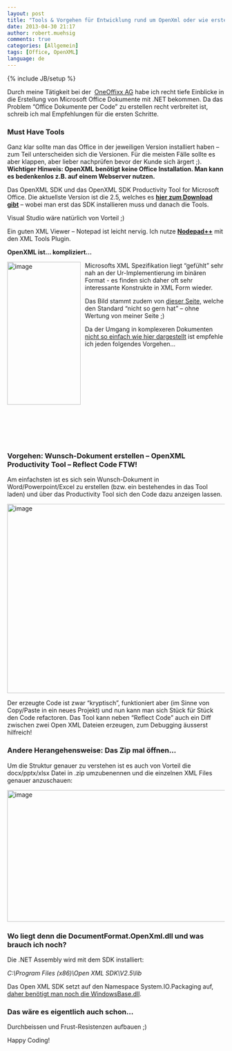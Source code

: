 ```yaml
---
layout: post
title: "Tools & Vorgehen für Entwicklung rund um OpenXml oder wie erstelle ich Office Dokumente mit .NET?"
date: 2013-04-30 21:17
author: robert.muehsig
comments: true
categories: [Allgemein]
tags: [Office, OpenXML]
language: de
---
```

{% include JB/setup %}
<p>Durch meine Tätigkeit bei der&nbsp; <a href="http://www.oneoffixx.com/">OneOffixx AG</a> habe ich recht tiefe Einblicke in die Erstellung von Microsoft Office Dokumente mit .NET bekommen. Da das Problem “Office Dokumente per Code” zu erstellen recht verbreitet ist, schreib ich mal Empfehlungen für die ersten Schritte.</p> <h3>Must Have Tools</h3> <p>Ganz klar sollte man das Office in der jeweiligen Version installiert haben – zum Teil unterscheiden sich die Versionen. Für die meisten Fälle sollte es aber klappen, aber lieber nachprüfen bevor der Kunde sich ärgert ;). <br/> <b>Wichtiger Hinweis: OpenXML benötigt keine Office Installation. Man kann es bedenkenlos z.B. auf einem Webserver nutzen. </b></p> <p>Das OpenXML SDK und das OpenXML SDK Productivity Tool for Microsoft Office. Die aktuellste Version ist die 2.5, welches es <a href="http://www.microsoft.com/en-us/download/details.aspx?id=30425"><strong>hier zum Download gibt</strong></a> – wobei man erst das SDK installieren muss und danach die Tools.</p> <p>Visual Studio wäre natürlich von Vorteil ;)</p> <p>Ein guten XML Viewer – Notepad ist leicht nervig. Ich nutze <a href="http://notepad-plus-plus.org/"><strong>Nodepad++</strong></a> mit den XML Tools Plugin.</p> <p><strong>OpenXML ist… kompliziert…</strong></p> <p><a href="{{BASE_PATH}}/assets/wp-images-de/image1834.png"><img title="image" style="border-top: 0px; border-right: 0px; border-bottom: 0px; margin: 0px 10px 0px 0px; border-left: 0px; display: inline" border="0" alt="image" align="left" src="{{BASE_PATH}}/assets/wp-images-de/image_thumb987.png" width="170" height="330"></a> </p> <p>Microsofts XML Spezifikation liegt “gefühlt” sehr nah an der Ur-Implementierung im binären Format - es finden sich daher oft sehr interessante Konstrukte in XML Form wieder.</p> <p>Das Bild stammt zudem von <a href="http://noooxml.wikidot.com/rice-pudding">dieser Seite</a>, welche den Standard “nicht so gern hat” – ohne Wertung von meiner Seite ;)</p> <p>Da der Umgang in komplexeren Dokumenten <a href="http://msdn.microsoft.com/en-us/library/office/ff478255.aspx">nicht so einfach wie hier dargestellt</a> ist empfehle ich jeden folgendes Vorgehen…</p> <p>&nbsp;</p> <p>&nbsp;</p> <p>&nbsp;</p> <p>&nbsp;</p> <p>&nbsp;</p> <p>&nbsp;</p> <p>&nbsp;</p> <h3>Vorgehen: Wunsch-Dokument erstellen – OpenXML Productivity Tool – Reflect Code FTW!</h3> <p>Am einfachsten ist es sich sein Wunsch-Dokument in Word/Powerpoint/Excel zu erstellen (bzw. ein bestehendes in das Tool laden) und über das Productivity Tool sich den Code dazu anzeigen lassen.</p> <p><a href="{{BASE_PATH}}/assets/wp-images-de/image1835.png"><img title="image" style="border-top: 0px; border-right: 0px; border-bottom: 0px; border-left: 0px; display: inline" border="0" alt="image" src="{{BASE_PATH}}/assets/wp-images-de/image_thumb988.png" width="570" height="437"></a> </p> <p>Der erzeugte Code ist zwar “kryptisch”, funktioniert aber (im Sinne von Copy/Paste in ein neues Projekt) und nun kann man sich Stück für Stück den Code refactoren. Das Tool kann neben “Reflect Code” auch ein Diff zwischen zwei Open XML Dateien erzeugen, zum Debugging äusserst hilfreich!</p> <h3>Andere Herangehensweise: Das Zip mal öffnen…</h3> <p>Um die Struktur genauer zu verstehen ist es auch von Vorteil die docx/pptx/xlsx Datei in .zip umzubenennen und die einzelnen XML Files genauer anzuschauen:</p> <p><a href="{{BASE_PATH}}/assets/wp-images-de/image1836.png"><img title="image" style="border-top: 0px; border-right: 0px; border-bottom: 0px; border-left: 0px; display: inline" border="0" alt="image" src="{{BASE_PATH}}/assets/wp-images-de/image_thumb989.png" width="576" height="304"></a> </p> <h3>Wo liegt denn die DocumentFormat.OpenXml.dll und was brauch ich noch?</h3> <p>Die .NET Assembly wird mit dem SDK installiert:</p> <p><em>C:\Program Files (x86)\Open XML SDK\V2.5\lib</em></p> <p>Das Open XML SDK setzt auf den Namespace System.IO.Packaging auf, <a href="http://msdn.microsoft.com/en-us/library/system.io.packaging.aspx">daher benötigt man noch die WindowsBase.dll</a>.</p> <h3>Das wäre es eigentlich auch schon… </h3> <p>Durchbeissen und Frust-Resistenzen aufbauen ;) </p> <p>Happy Coding!</p>
